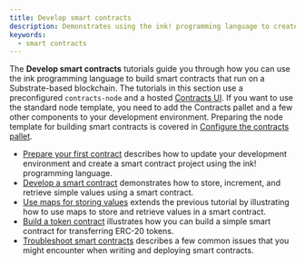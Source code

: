 ```yaml
---
title: Develop smart contracts
description: Demonstrates using the ink! programming language to create and deploy smart contracts on a Substrate-based network.
keywords:
  - smart contracts
---
```


The **Develop smart contracts** tutorials guide you through how you can use the ink programming language to build smart contracts that run on a Substrate-based blockchain.
The tutorials in this section use a preconfigured `contracts-node` and a hosted [Contracts UI](https://contracts-ui.substrate.io).
If you want to use the standard node template, you need to add the Contracts pallet and a few other components to your development environment.
Preparing the node template for building smart contracts is covered in [Configure the contracts pallet](/tutorials/work-with-pallets/contracts-pallet).

- [Prepare your first contract](/tutorials/smart-contracts/prepare-your-first-contract/) describes how to update your development environment and create a smart contract project using the ink! programming language.
- [Develop a smart contract](/tutorials/smart-contracts/develop-a-smart-contract/) demonstrates how to store, increment, and retrieve simple values using a smart contract.
- [Use maps for storing values](/tutorials/smart-contracts/use-maps-for-storing-values/) extends the previous tutorial by illustrating how to use maps to store and retrieve values in a smart contract.
- [Build a token contract](/tutorials/smart-contracts/build-a-token-contract/) illustrates how you can build a simple smart contract for transferring ERC-20 tokens.
- [Troubleshoot smart contracts](/tutorials/smart-contracts/troubleshoot-smart-contracts/) describes a few common issues that you might encounter when writing and deploying smart contracts.
